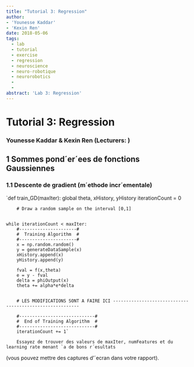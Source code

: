 ```yaml
---
title: "Tutorial 3: Regression"
author:
- 'Younesse Kaddar'
- 'Kexin Ren'
date: 2018-05-06
tags:
  - lab
  - tutorial
  - exercise
  - regression
  - neuroscience
  - neuro-robotique
  - neurorobotics
  - 
  - 
abstract: 'Lab 3: Regression'
---
```


# Tutorial 3: Regression

### Younesse Kaddar & Kexin Ren (**Lecturers**: )


## 1 Sommes pond´er´ees de fonctions Gaussiennes
### 1.1 Descente de gradient (m´ethode incr´ementale)

`def train_GD(maxIter):
	global theta, xHistory, yHistory
	iterationCount = 0

		# Draw a random sample on the interval [0,1]
		
	
	while iterationCount < maxIter:			
		#----------------------#
		#  Training Algorithm  #
		#----------------------#
		x = np.random.random() 
		y = generateDataSample(x)
		xHistory.append(x)
		yHistory.append(y)
		
		fval = f(x,theta)
		e = y - fval
		delta = phiOutput(x)
		theta += alpha*e*delta
		
		
		# LES MODIFICATIONS SONT A FAIRE ICI ---------------------------------------------------------
		
		#-----------------------------#
		#  End of Training Algorithm  #
		#-----------------------------#
		iterationCount += 1`
		
		Essayez de trouver des valeurs de maxIter, numFeatures et du learning rate menant `a de bons r´esultats
(vous pouvez mettre des captures d’´ecran dans votre rapport).
